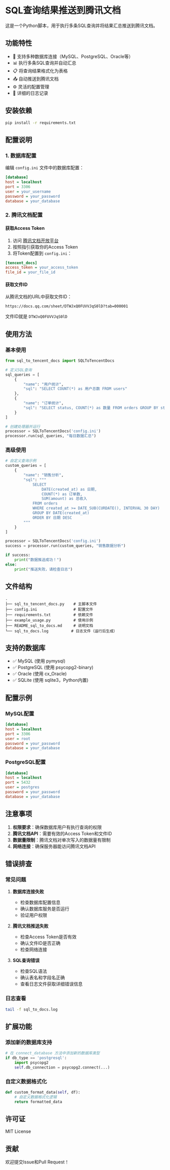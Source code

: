# SQL查询结果推送到腾讯文档

这是一个Python脚本，用于执行多条SQL查询并将结果汇总推送到腾讯文档。

## 功能特性

- 🔗 支持多种数据库连接（MySQL、PostgreSQL、Oracle等）
- 📊 执行多条SQL查询并自动汇总
- 📋 将查询结果格式化为表格
- 📤 自动推送到腾讯文档
- ⚙️ 灵活的配置管理
- 📝 详细的日志记录

## 安装依赖

```bash
pip install -r requirements.txt
```

## 配置说明

### 1. 数据库配置

编辑 `config.ini` 文件中的数据库配置：

```ini
[database]
host = localhost
port = 3306
user = your_username
password = your_password
database = your_database
```

### 2. 腾讯文档配置

#### 获取Access Token

1. 访问 [腾讯文档开放平台](https://docs.qq.com/openapi/getAccessToken)
2. 按照指引获取你的Access Token
3. 将Token配置到 `config.ini`：

```ini
[tencent_docs]
access_token = your_access_token
file_id = your_file_id
```

#### 获取文件ID

从腾讯文档的URL中获取文件ID：
```
https://docs.qq.com/sheet/DTWJxQ0FUVVJqS0lD?tab=000001
```
文件ID就是 `DTWJxQ0FUVVJqS0lD`

## 使用方法

### 基本使用

```python
from sql_to_tencent_docs import SQLToTencentDocs

# 定义SQL查询
sql_queries = [
    {
        "name": "用户统计",
        "sql": "SELECT COUNT(*) as 用户总数 FROM users"
    },
    {
        "name": "订单统计", 
        "sql": "SELECT status, COUNT(*) as 数量 FROM orders GROUP BY status"
    }
]

# 创建处理器并运行
processor = SQLToTencentDocs('config.ini')
processor.run(sql_queries, "每日数据汇总")
```

### 高级使用

```python
# 自定义查询示例
custom_queries = [
    {
        "name": "销售分析",
        "sql": """
            SELECT 
                DATE(created_at) as 日期,
                COUNT(*) as 订单数,
                SUM(amount) as 总收入
            FROM orders 
            WHERE created_at >= DATE_SUB(CURDATE(), INTERVAL 30 DAY)
            GROUP BY DATE(created_at)
            ORDER BY 日期 DESC
        """
    }
]

processor = SQLToTencentDocs('config.ini')
success = processor.run(custom_queries, "销售数据分析")

if success:
    print("数据推送成功！")
else:
    print("推送失败，请检查日志")
```

## 文件结构

```
.
├── sql_to_tencent_docs.py    # 主脚本文件
├── config.ini                # 配置文件
├── requirements.txt          # 依赖文件
├── example_usage.py          # 使用示例
├── README_sql_to_docs.md     # 说明文档
└── sql_to_docs.log          # 日志文件（运行后生成）
```

## 支持的数据库

- ✅ MySQL (使用 pymysql)
- ✅ PostgreSQL (使用 psycopg2-binary)
- ✅ Oracle (使用 cx_Oracle)
- ✅ SQLite (使用 sqlite3，Python内置)

## 配置示例

### MySQL配置
```ini
[database]
host = localhost
port = 3306
user = root
password = your_password
database = your_database
```

### PostgreSQL配置
```ini
[database]
host = localhost
port = 5432
user = postgres
password = your_password
database = your_database
```

## 注意事项

1. **权限要求**：确保数据库用户有执行查询的权限
2. **腾讯文档API**：需要有效的Access Token和文件ID
3. **数据量限制**：腾讯文档对单次写入的数据量有限制
4. **网络连接**：确保服务器能访问腾讯文档API

## 错误排查

### 常见问题

1. **数据库连接失败**
   - 检查数据库配置信息
   - 确认数据库服务是否运行
   - 验证用户权限

2. **腾讯文档推送失败**
   - 检查Access Token是否有效
   - 确认文件ID是否正确
   - 检查网络连接

3. **SQL查询错误**
   - 检查SQL语法
   - 确认表名和字段名正确
   - 查看日志文件获取详细错误信息

### 日志查看

```bash
tail -f sql_to_docs.log
```

## 扩展功能

### 添加新的数据库支持

```python
# 在 connect_database 方法中添加新的数据库类型
if db_type == 'postgresql':
    import psycopg2
    self.db_connection = psycopg2.connect(...)
```

### 自定义数据格式化

```python
def custom_format_data(self, df):
    # 自定义数据格式化逻辑
    return formatted_data
```

## 许可证

MIT License

## 贡献

欢迎提交Issue和Pull Request！